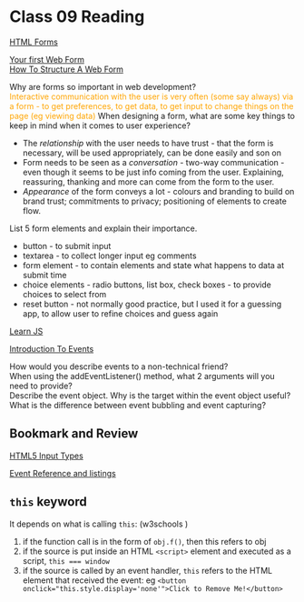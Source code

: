 # Class 09 Reading

<a href="https://developer.mozilla.org/en-US/docs/Learn/Forms" target="_blank">HTML Forms</a>

[Your first Web Form](https://developer.mozilla.org/en-US/docs/Learn/Forms/Your_first_form)  
[How To Structure A Web Form](https://developer.mozilla.org/en-US/docs/Learn/Forms/How_to_structure_a_web_form)

Why are forms so important in web development?  
<span style="color:orange">Interactive communication with the user is very often (some say always) via a form - to get preferences, to get data, to get input to change things on the page (eg viewing data)</span>
When designing a form, what are some key things to keep in mind when it comes to user experience?
<span style="color:orange">

-   The _relationship_ with the user needs to have trust - that the form is necessary, will be used appropriately, can be done easily and son on
-   Form needs to be seen as a _conversation_ - two-way communication - even though it seems to be just info coming from the user. Explaining, reassuring, thanking and more can come from the form to the user.
-   _Appearance_ of the form conveys a lot - colours and branding to build on brand trust; commitments to privacy; positioning of elements to create flow. </span>

List 5 form elements and explain their importance.  
 <span style="color:orange">

-   button - to submit input
-   textarea - to collect longer input eg comments
-   form element - to contain elements and state what happens to data at submit time
-   choice elements - radio buttons, list box, check boxes - to provide choices to select from
-   reset button - not normally good practice, but I used it for a guessing app, to allow user to refine choices and guess again</span>

<a href="https://developer.mozilla.org/en-US/docs/Learn/JavaScript" target="_blank">Learn JS</a>

<a href="https://developer.mozilla.org/en-US/docs/Learn/JavaScript/Building_blocks/Events" target="_blank">Introduction To Events</a>

How would you describe events to a non-technical friend? <span style="color:orange"></span>  
When using the addEventListener() method, what 2 arguments will you need to provide? <span style="color:orange"></span>  
Describe the event object. Why is the target within the event object useful? <span style="color:orange"></span>  
What is the difference between event bubbling and event capturing? <span style="color:orange"></span>

## Bookmark and Review

[HTML5 Input Types](https://developer.mozilla.org/en-US/docs/Learn/Forms/HTML5_input_types)

[Event Reference and listings](https://developer.mozilla.org/en-US/docs/Web/Events)

## `this` keyword

It depends on what is calling `this`: (w3schools )

1. if the function call is in the form of `obj.f()`, then this refers to obj
2. if the source is put inside an HTML `<script>` element and executed as a script, `this === window`
3. if the source is called by an event handler, `this` refers to the HTML element that received the event: eg
   `<button onclick="this.style.display='none'">Click to Remove Me!</button>`
